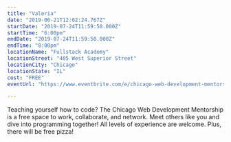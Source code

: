 ```yaml
---
title: "Valeria"
date: "2019-06-21T12:02:24.767Z"
startDate: "2019-07-24T11:59:50.000Z"
startTime: "6:00pm"
endDate: "2019-07-24T11:59:50.000Z"
endTime: "8:00pm"
locationName: "Fullstack Academy"
locationStreet: "405 West Superior Street"
locationCity: "Chicago"
locationState: "IL"
cost: "FREE"
eventUrl: "https://www.eventbrite.com/e/chicago-web-development-mentorship-tickets-63424217542"

---
```


Teaching yourself how to code? The Chicago Web Development Mentorship is a free space to work, collaborate, and network. Meet others like you and dive into programming together! All levels of experience are welcome. Plus, there will be free pizza!

